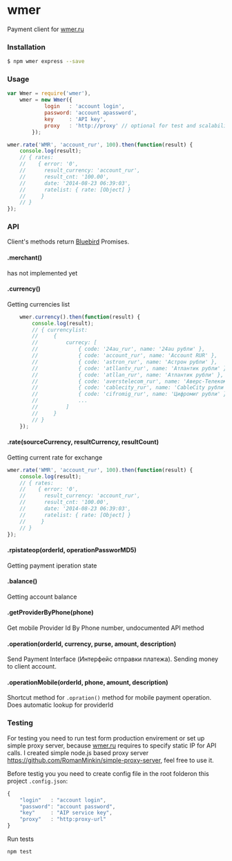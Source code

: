 wmer
====

Payment client for [wmer.ru](wmer.ru)

### Installation

```bash
$ npm wmer express --save
```

### Usage
```js
var Wmer = require('wmer'),
    wmer = new Wmer({
            login   : 'account login',
            password: 'account apassword',
            key     : 'API key',
            proxy   : 'http://proxy' // optional for test and scalability purpose
        });

wmer.rate('WMR', 'account_rur', 100).then(function(result) {
    console.log(result);
    // { rates:
    //    { error: '0',
    //      result_currency: 'account_rur',
    //      result_cnt: '100.00',
    //      date: '2014-08-23 06:39:03',
    //      ratelist: { rate: [Object] }
    //     }
    // }
});
```

### API
Client's methods return [Bluebird](https://github.com/petkaantonov/bluebird) Promises.

#### .merchant()
has not implemented yet

#### .currency()
Getting currencies list
```javascript
    wmer.currency().then(function(result) {
        console.log(result);
        // { currencylist:
        //     {
        //         currecy: [
        //             { code: '24au_rur', name: '24au рубли' },
        //             { code: 'account_rur', name: 'Account RUR' },
        //             { code: 'astron_rur', name: 'Астрон рубли' },
        //             { code: 'atllantv_rur', name: 'Атлантик рубли' },
        //             { code: 'atllan_rur', name: 'Атлантик рубли' },
        //             { code: 'averstelecom_rur', name: 'Аверс-Телеком рубли' },
        //             { code: 'cablecity_rur', name: 'CableCity рубли' },
        //             { code: 'cifromig_rur', name: 'Цифромиг рубли' }
        //             ...
        //         ]
        //     }
        // }
    });
```

#### .rate(sourceCurrency, resultCurrency, resultCount)
Getting current rate for exchange
```javascript
wmer.rate('WMR', 'account_rur', 100).then(function(result) {
    console.log(result);
    // { rates:
    //    { error: '0',
    //      result_currency: 'account_rur',
    //      result_cnt: '100.00',
    //      date: '2014-08-23 06:39:03',
    //      ratelist: { rate: [Object] }
    //     }
    // }
});
```

#### .rpistateop(orderId, operationPassworMD5)
Getting payment iperation state

#### .balance()
Getting account balance

#### .getProviderByPhone(phone)
Get mobile Provider Id By Phone number, undocumented API method

#### .operation(orderId, currency, purse, amount, description)
Send Payment Interface (Интерфейс отправки платежа). Sending money to client account.

#### .operationMobile(orderId, phone, amount, description)
Shortcut method for `.opration()` method for mobile payment operation. Does automatic lookup for providerId

### Testing
For testing you need to run test form production envirement or set up simple proxy server, because [wmer.ru](wmer.ru) requires to specify static IP for API calls. I created simple node.js based proxy server https://github.com/RomanMinkin/simple-proxy-server, feel free to use it.

Before testig you you need to create config file in the root folderon this project `.config.json`:
```javascript
{
    "login"   : "account login",
    "password": "account password",
    "key"     : "AIP service key",
    "proxy"   : "http:proxy-url"
}
```

Run tests
```bash
npm test
```


